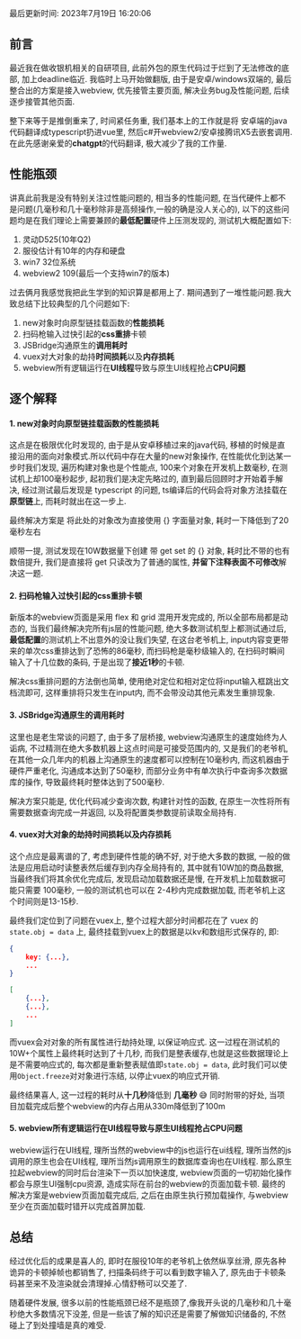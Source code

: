 最后更新时间: 2023年7月19日 16:20:06

## 前言

最近我在做收银机相关的自研项目, 此前外包的原生代码过于烂到了无法修改的底部, 加上deadline临近. 我临时上马开始做翻版, 由于是安卓/windows双端的, 最后整合出的方案是接入webview, 优先接管主要页面, 解决业务bug及性能问题, 后续逐步接管其他页面.

整下来等于是推倒重来了, 时间紧任务重, 我们基本上的工作就是将 安卓端的java代码翻译成typescript扔进vue里, 然后c#开webview2/安卓接腾讯X5去嵌套调用. 在此先感谢亲爱的**chatgpt**的代码翻译, 极大减少了我的工作量.

## 性能瓶颈

讲真此前我是没有特别关注过性能问题的, 相当多的性能问题, 在当代硬件上都不是问题(几毫秒和几十毫秒除非是高频操作,一般的确是没人关心的), 以下的这些问题均是在我们理论上需要兼顾的**最低配置**硬件上压测发现的, 测试机大概配置如下:

1. 灵动D525(10年Q2)
2. 服役估计有10年的内存和硬盘
4. win7 32位系统
5. webview2 109(最后一个支持win7的版本)

过去俩月我感觉我把此生学到的知识算是都用上了. 期间遇到了一堆性能问题.我大致总结下比较典型的几个问题如下: 

1. new对象时向原型链挂载函数的**性能损耗**
2. 扫码枪输入过快引起的**css重排**卡顿
3. JSBridge沟通原生的**调用耗时**
4. vuex对大对象的劫持**时间损耗**以及**内存损耗**
5. webview所有逻辑运行在**UI线程**导致与原生UI线程抢占**CPU问题**

## 逐个解释

#### 1. new对象时向原型链挂载函数的性能损耗

这点是在极限优化时发现的, 由于是从安卓移植过来的java代码, 移植的时候是直接沿用的面向对象模式.所以代码中存在大量的new对象操作, 在性能优化到达某一步时我们发现, 遍历构建对象也是个性能点, 100来个对象在开发机上数毫秒, 在测试机上却100毫秒起步, 起初我们是决定先略过的, 直到最后回顾时才开始着手解决, 经过测试最后发现是 typescript 的问题, ts编译后的代码会将对象方法挂载在**原型链**上, 而耗时就出在这一步上. 

最终解决方案是 将此处的对象改为直接使用 {} 字面量对象, 耗时一下降低到了20毫秒左右

顺带一提, 测试发现在10W数据量下创建 带 get set 的 {} 对象, 耗时比不带的也有数倍提升, 我们是直接将 get 只读改为了普通的属性, **并留下注释表面不可修改**解决这一题.

#### 2. 扫码枪输入过快引起的css重排卡顿

新版本的webview页面是采用 flex 和 grid 混用开发完成的, 所以全部布局都是动态的, 当我们最终解决完所有js层的性能问题, 绝大多数测试机型上都测试通过后, **最低配置**的测试机上不出意外的没让我们失望, 在这台老爷机上, input内容变更带来的单次css重排达到了恐怖的86毫秒, 而扫码枪是毫秒级输入的, 在扫码时瞬间输入了十几位数的条码, 于是出现了**接近1秒**的卡顿.

解决css重排问题的方法倒也简单, 使用绝对定位和相对定位将input输入框跳出文档流即可, 这样重排将只发生在input内, 而不会带没动其他元素发生重排现象.

#### 3. JSBridge沟通原生的调用耗时

这里也是老生常谈的问题了, 由于多了层桥接, webview沟通原生的速度始终为人诟病, 不过精测在绝大多数机器上这点时间是可接受范围内的, 又是我们的老爷机, 在其他一众几年内的机器上沟通原生的速度都可以控制在10毫秒内, 而这机器由于硬件严重老化, 沟通成本达到了50毫秒, 而部分业务中有单次执行中查询多次数据库的操作, 导致最终耗时整体达到了500毫秒.

解决方案只能是, 优化代码减少查询次数, 构建针对性的函数, 在原生一次性将所有需要数据查询完成一并返回, 以及将配置类参数提前读取全局持有.

#### 4. vuex对大对象的劫持时间损耗以及内存损耗

这个点应是最离谱的了, 考虑到硬件性能的确不好, 对于绝大多数的数据, 一般的做法是应用启动时读整表然后缓存到内存全局持有的, 其中就有10W加的商品数据, 当最终我们将其余优化完成后, 发现启动加载数据还是慢, 在开发机上加载数据可能只需要 100毫秒, 一般的测试机也可以在 2-4秒内完成数据加载, 而老爷机上这个时间则是13-15秒.

最终我们定位到了问题在vuex上, 整个过程大部分时间都花在了 vuex 的  `state.obj = data` 上, 最终挂载到vuex上的数据是以kv和数组形式保存的, 即:
```json
{
    key: {...},
    ...
}
```
```json
[
    {...},
    {...},
    ...
]
```
而vuex会对对象的所有属性进行劫持处理, 以保证响应式. 这一过程在测试机的10W+个属性上最终耗时达到了十几秒, 而我们是整表缓存,也就是这些数据理论上是不需要响应式的, 每次都是重新整表赋值即`state.obj = data`, 此时我们可以使用`Object.freeze`对对象进行冻结, 以停止vuex的响应式开销.

最终结果喜人, 这一过程的耗时从**十几秒**降低到 **几毫秒** 😅
同时附带的好处, 当项目加载完成后整个webview的内存占用从330m降低到了100m

#### 5. webview所有逻辑运行在UI线程导致与原生UI线程抢占CPU问题

webview运行在UI线程, 理所当然的webview中的js也运行在ui线程, 理所当然的js调用的原生也会在UI线程, 理所当然js调用原生的数据库查询也在UI线程.
那么原生拉起webview的同时后台渲染下一页以加快速度, webview页面的一切初始化操作都会与原生UI强制cpu资源, 造成实际在前台的webview的页面加载卡顿.
最终的解决方案是webview页面加载完成后, 之后在由原生执行预加载操作, 与webview至少在页面加载时错开以完成首屏加载.

## 总结

经过优化后的成果是喜人的, 即时在服役10年的老爷机上依然纵享丝滑, 原先各种诡异的卡顿掉帧也都销售了, 扫描条码终于可以看到数字输入了, 原先由于卡顿条码甚至来不及渲染就会清理掉.心情舒畅可以交差了.

随着硬件发展, 很多以前的性能瓶颈已经不是瓶颈了,像我开头说的几毫秒和几十毫秒绝大多数情况下没差, 但是一些该了解的知识还是需要了解做知识储备的, 不然碰上了到处撞墙是真的难受.


